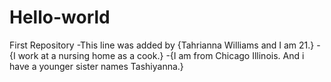 # Hello-world
First Repository
-This line was added by {Tahrianna Williams and I am 21.}
-{I work at a nursing home as a cook.}
-{I am from Chicago Illinois. And i have a younger sister names Tashiyanna.}
